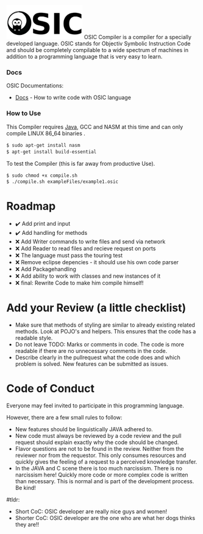 
<img src="https://github.com/OSIClang/compiler/blob/master/logo/osic-owl-text.png" width="200">
OSIC Compiler is a compiler for a specially developed language. OSIC stands for Objectiv Symbolic Instruction Code and should be completely compilable to a wide spectrum of machines in addition to a programming language that is very easy to learn.

### Docs

OSIC Documentations:

* [Docs](commands.md) - How to write code with OSIC language 

### How to Use

This Compiler requires [Java](https://oracle.com/), GCC and NASM at this time and can only compile LINUX 86_64 binaries .

```sh
$ sudo apt-get install nasm
$ apt-get install build-essential
```

To test the Compiler (this is far away from productive Use).

```sh
$ sudo chmod +x compile.sh
$ ./compile.sh exampleFiles/example1.osic 
```

# Roadmap
- :heavy_check_mark: Add print and input
- :heavy_check_mark: Add handling for methods
- :x: Add Writer commands to write files and send via network
- :x: Add Reader to read files and recieve request on ports
- :x: The language must pass the touring test
- :x: Remove eclipse depencies - it should use his own code parser
- :x: Add Packagehandling
- :x: Add ability to work with classes and new instances of it
- :x: final: Rewrite Code to make him compile himself!

# Add your Review (a little checklist)
- Make sure that methods of styling are similar to already existing related methods. Look at POJO's and helpers. This ensures that the code has a readable style.
- Do not leave TODO: Marks or comments in code. The code is more readable if there are no unnecessary comments in the code.
- Describe clearly in the pullrequest what the code does and which problem is solved. New features can be submitted as issues.

# Code of Conduct

Everyone may feel invited to participate in this programming language.

However, there are a few small rules to follow:
- New features should be linguistically JAVA adhered to.
- New code must always be reviewed by a code review and the pull request should explain exactly why the code should be changed.
- Flavor questions are not to be found in the review. Neither from the reviewer nor from the requestor. This only consumes resources and quickly gives the feeling of a request to a perceived knowledge transfer.
- In the JAVA and C scene there is too much narcissism. There is no narcissism here! Quickly more code or more complex code is written than necessary. This is normal and is part of the development process. Be kind!

#tldr:
- Short CoC: OSIC developer are really nice guys and women!
- Shorter CoC: OSIC developer are the one who are what her dogs thinks they are!!
